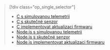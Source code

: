 > [!div class="op_single_selector"]
> * [C s simulovanou telemetrii](../articles/iot-suite/iot-suite-v1-raspberry-pi-kit-c-get-started-simulator.md)
> * [C s skutečné senzor](../articles/iot-suite/iot-suite-v1-raspberry-pi-kit-c-get-started-basic.md)
> * [C implementovat aktualizaci firmwaru](../articles/iot-suite/iot-suite-v1-raspberry-pi-kit-c-get-started-advanced.md)
> * [Node.js s simulovanou telemetrii](../articles/iot-suite/iot-suite-v1-raspberry-pi-kit-node-get-started-simulator.md)
> * [Node.js s skutečné senzor](../articles/iot-suite/iot-suite-v1-raspberry-pi-kit-node-get-started-basic.md)
> * [Node.js implementovat aktualizaci firmwaru](../articles/iot-suite/iot-suite-v1-raspberry-pi-kit-node-get-started-advanced.md)
